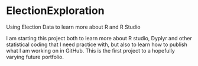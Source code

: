 # ElectionExploration
Using Election Data to learn more about R and R Studio


I am starting this project both to learn more about R studio, Dyplyr and other
statistical coding that I need practice with, but also to learn how to publish
what I am working on in GitHub. This is the first project to a hopefully varying
future portfolio. 

